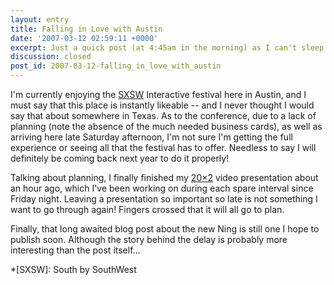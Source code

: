 ```yaml
---
layout: entry
title: Falling in Love with Austin
date: '2007-03-12 02:59:11 +0000'
excerpt: Just a quick post (at 4:45am in the morning) as I can't sleep due to anxiety about this evenings 20x2 performance.
discussion: closed
post_id: 2007-03-12-falling_in_love_with_austin
---
```

I'm currently enjoying the [SXSW][1] Interactive festival here in Austin, and I must say that this place is instantly likeable -- and I never thought I would say that about somewhere in Texas. As to the conference, due to a lack of planning (note the absence of the much needed business cards), as well as arriving here late Saturday afternoon, I'm not sure I'm getting the full experience or seeing all that the festival has to offer. Needless to say I will definitely be coming back next year to do it properly!

Talking about planning, I finally finished my [20×2][2] video presentation about an hour ago, which I've been working on during each spare interval since Friday night. Leaving a presentation so important so late is not something I want to go through again! Fingers crossed that it will all go to plan.

Finally, that long awaited blog post about the new Ning is still one I hope to publish soon. Although the story behind the delay is probably more interesting than the post itself...

[1]: http://2007.sxsw.com/
[2]: http://20x2.org/

*[SXSW]: South by SouthWest
